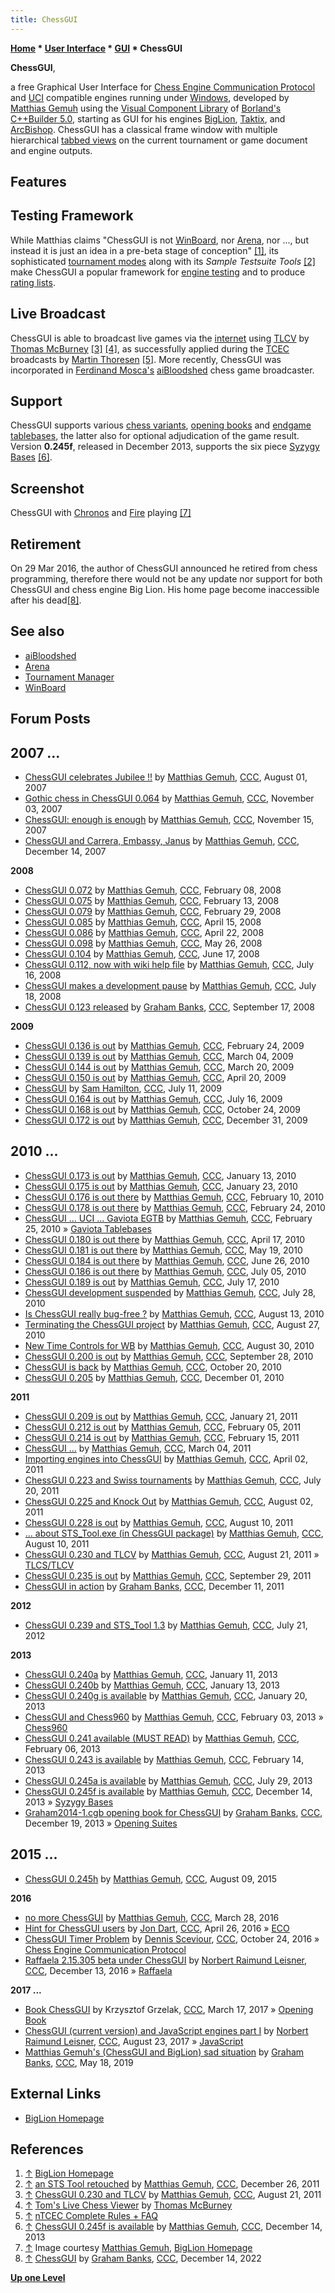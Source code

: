 ```yaml
---
title: ChessGUI
---
```

**[Home](Home "Home") * [User Interface](User_Interface "User Interface") * [GUI](GUI "GUI") * ChessGUI**

**ChessGUI**,

a free Graphical User Interface for [Chess Engine Communication Protocol](Chess_Engine_Communication_Protocol "Chess Engine Communication Protocol") and [UCI](UCI "UCI") compatible engines running under [Windows](Windows "Windows"), developed by [Matthias Gemuh](Matthias_Gemuh "Matthias Gemuh") using the [Visual Component Library](https://en.wikipedia.org/wiki/Visual_Component_Library) of [Borland's](https://en.wikipedia.org/wiki/Borland) [C++Builder 5.0](https://en.wikipedia.org/wiki/C++Builder), starting as GUI for his engines [BigLion](BigLion "BigLion"), [Taktix](index.php?title=Taktix&action=edit&redlink=1 "Taktix (page does not exist)"), and [ArcBishop](index.php?title=ArcBishop&action=edit&redlink=1 "ArcBishop (page does not exist)"). ChessGUI has a classical frame window with multiple hierarchical [tabbed views](https://en.wikipedia.org/wiki/Tab_%28GUI%29) on the current tournament or game document and engine outputs.

## Features

## Testing Framework

While Matthias claims "ChessGUI is not [WinBoard](WinBoard "WinBoard"), nor [Arena](Arena "Arena"), nor ..., but instead it is just an idea in a pre-beta stage of conception" <a id="cite-note-1" href="#cite-ref-1">[1]</a>, its sophisticated [tournament modes](Tournament_Manager "Tournament Manager") along with its *Sample Testsuite Tools* <a id="cite-note-2" href="#cite-ref-2">[2]</a> make ChessGUI a popular framework for [engine testing](Engine_Testing "Engine Testing") and to produce [rating lists](Engine_Rating_Lists "Engine Rating Lists").

## Live Broadcast

ChessGUI is able to broadcast live games via the [internet](https://en.wikipedia.org/wiki/Internet) using [TLCV](TLCS-TLCV "TLCS-TLCV") by [Thomas McBurney](Thomas_McBurney "Thomas McBurney") <a id="cite-note-3" href="#cite-ref-3">[3]</a> <a id="cite-note-4" href="#cite-ref-4">[4]</a>, as successfully applied during the [TCEC](TCEC "TCEC") broadcasts by [Martin Thoresen](Martin_Thoresen "Martin Thoresen") <a id="cite-note-5" href="#cite-ref-5">[5]</a>. More recently, ChessGUI was incorporated in [Ferdinand Mosca's](Ferdinand_Mosca "Ferdinand Mosca") [aiBloodshed](AiBloodshed "AiBloodshed") chess game broadcaster.

## Support

ChessGUI supports various [chess variants](Chess#Variants "Chess"), [opening books](Opening_Book "Opening Book") and [endgame tablebases](Endgame_Tablebases "Endgame Tablebases"), the latter also for optional adjudication of the game result. Version **0.245f**, released in December 2013, supports the six piece [Syzygy Bases](Syzygy_Bases "Syzygy Bases") <a id="cite-note-6" href="#cite-ref-6">[6]</a>.

## Screenshot

[](http://www.chess.hylogic.de/chess/ChessGUI01.jpg)
ChessGUI with [Chronos](Chronos "Chronos") and [Fire](Fire "Fire") playing <a id="cite-note-7" href="#cite-ref-7">[7]</a>

## Retirement

On 29 Mar 2016, the author of ChessGUI announced he retired from chess programming, therefore there would not be any update nor support for both ChessGUI and chess engine Big Lion. His home page become inaccessible after his dead<a id="cite-note-8" href="#cite-ref-8">[8]</a>.

## See also

- [aiBloodshed](AiBloodshed "AiBloodshed")
- [Arena](Arena "Arena")
- [Tournament Manager](Tournament_Manager "Tournament Manager")
- [WinBoard](WinBoard "WinBoard")

## Forum Posts

## 2007 ...

- [ChessGUI celebrates Jubilee !!](http://www.talkchess.com/forum/viewtopic.php?t=15501) by [Matthias Gemuh](Matthias_Gemuh "Matthias Gemuh"), [CCC](CCC "CCC"), August 01, 2007
- [Gothic chess in ChessGUI 0.064](http://www.talkchess.com/forum/viewtopic.php?t=17558) by [Matthias Gemuh](Matthias_Gemuh "Matthias Gemuh"), [CCC](CCC "CCC"), November 03, 2007
- [ChessGUI: enough is enough](http://www.talkchess.com/forum/viewtopic.php?t=17871) by [Matthias Gemuh](Matthias_Gemuh "Matthias Gemuh"), [CCC](CCC "CCC"), November 15, 2007
- [ChessGUI and Carrera, Embassy, Janus](http://www.talkchess.com/forum/viewtopic.php?t=18379) by [Matthias Gemuh](Matthias_Gemuh "Matthias Gemuh"), [CCC](CCC "CCC"), December 14, 2007

**2008**

- [ChessGUI 0.072](http://www.talkchess.com/forum/viewtopic.php?t=19497) by [Matthias Gemuh](Matthias_Gemuh "Matthias Gemuh"), [CCC](CCC "CCC"), February 08, 2008
- [ChessGUI 0.075](http://www.talkchess.com/forum/viewtopic.php?t=19594) by [Matthias Gemuh](Matthias_Gemuh "Matthias Gemuh"), [CCC](CCC "CCC"), February 13, 2008
- [ChessGUI 0.079](http://www.talkchess.com/forum/viewtopic.php?t=19909) by [Matthias Gemuh](Matthias_Gemuh "Matthias Gemuh"), [CCC](CCC "CCC"), February 29, 2008
- [ChessGUI 0.085](http://www.talkchess.com/forum/viewtopic.php?t=20682) by [Matthias Gemuh](Matthias_Gemuh "Matthias Gemuh"), [CCC](CCC "CCC"), April 15, 2008
- [ChessGUI 0.086](http://www.talkchess.com/forum/viewtopic.php?t=20802) by [Matthias Gemuh](Matthias_Gemuh "Matthias Gemuh"), [CCC](CCC "CCC"), April 22, 2008
- [ChessGUI 0.098](http://www.talkchess.com/forum/viewtopic.php?t=21378) by [Matthias Gemuh](Matthias_Gemuh "Matthias Gemuh"), [CCC](CCC "CCC"), May 26, 2008
- [ChessGUI 0.104](http://www.talkchess.com/forum/viewtopic.php?t=21828) by [Matthias Gemuh](Matthias_Gemuh "Matthias Gemuh"), [CCC](CCC "CCC"), June 17, 2008
- [ChessGUI 0.112, now with wiki help file](http://www.talkchess.com/forum/viewtopic.php?t=22393) by [Matthias Gemuh](Matthias_Gemuh "Matthias Gemuh"), [CCC](CCC "CCC"), July 16, 2008
- [ChessGUI makes a development pause](http://www.talkchess.com/forum/viewtopic.php?t=22438) by [Matthias Gemuh](Matthias_Gemuh "Matthias Gemuh"), [CCC](CCC "CCC"), July 18, 2008
- [ChessGUI 0.123 released](http://www.talkchess.com/forum/viewtopic.php?t=23790) by [Graham Banks](Graham_Banks "Graham Banks"), [CCC](CCC "CCC"), September 17, 2008

**2009**

- [ChessGUI 0.136 is out](http://www.talkchess.com/forum/viewtopic.php?t=26701) by [Matthias Gemuh](Matthias_Gemuh "Matthias Gemuh"), [CCC](CCC "CCC"), February 24, 2009
- [ChessGUI 0.139 is out](http://www.talkchess.com/forum/viewtopic.php?t=26864) by [Matthias Gemuh](Matthias_Gemuh "Matthias Gemuh"), [CCC](CCC "CCC"), March 04, 2009
- [ChessGUI 0.144 is out](http://www.talkchess.com/forum/viewtopic.php?t=27087) by [Matthias Gemuh](Matthias_Gemuh "Matthias Gemuh"), [CCC](CCC "CCC"), March 20, 2009
- [ChessGUI 0.150 is out](http://www.talkchess.com/forum/viewtopic.php?t=27524) by [Matthias Gemuh](Matthias_Gemuh "Matthias Gemuh"), [CCC](CCC "CCC"), April 20, 2009
- [ChessGUI](http://www.talkchess.com/forum/viewtopic.php?t=28918) by [Sam Hamilton](Sam_Hamilton "Sam Hamilton"), [CCC](CCC "CCC"), July 11, 2009
- [ChessGUI 0.164 is out](http://www.talkchess.com/forum/viewtopic.php?t=28978) by [Matthias Gemuh](Matthias_Gemuh "Matthias Gemuh"), [CCC](CCC "CCC"), July 16, 2009
- [ChessGUI 0.168 is out](http://www.talkchess.com/forum/viewtopic.php?t=30299) by [Matthias Gemuh](Matthias_Gemuh "Matthias Gemuh"), [CCC](CCC "CCC"), October 24, 2009
- [ChessGUI 0.172 is out](http://www.talkchess.com/forum/viewtopic.php?t=31391) by [Matthias Gemuh](Matthias_Gemuh "Matthias Gemuh"), [CCC](CCC "CCC"), December 31, 2009

## 2010 ...

- [ChessGUI 0.173 is out](http://www.talkchess.com/forum/viewtopic.php?t=31692) by [Matthias Gemuh](Matthias_Gemuh "Matthias Gemuh"), [CCC](CCC "CCC"), January 13, 2010
- [ChessGUI 0.175 is out](http://www.talkchess.com/forum/viewtopic.php?t=31952) by [Matthias Gemuh](Matthias_Gemuh "Matthias Gemuh"), [CCC](CCC "CCC"), January 23, 2010
- [ChessGUI 0.176 is out there](http://www.talkchess.com/forum/viewtopic.php?t=32521) by [Matthias Gemuh](Matthias_Gemuh "Matthias Gemuh"), [CCC](CCC "CCC"), February 10, 2010
- [ChessGUI 0.178 is out there](http://www.talkchess.com/forum/viewtopic.php?t=32884) by [Matthias Gemuh](Matthias_Gemuh "Matthias Gemuh"), [CCC](CCC "CCC"), February 24, 2010
- [ChessGUI ... UCI ... Gaviota EGTB](http://www.talkchess.com/forum/viewtopic.php?t=32904) by [Matthias Gemuh](Matthias_Gemuh "Matthias Gemuh"), [CCC](CCC "CCC"), February 25, 2010 » [Gaviota Tablebases](Gaviota_Tablebases "Gaviota Tablebases")
- [ChessGUI 0.180 is out there](http://www.talkchess.com/forum/viewtopic.php?t=33853) by [Matthias Gemuh](Matthias_Gemuh "Matthias Gemuh"), [CCC](CCC "CCC"), April 17, 2010
- [ChessGUI 0.181 is out there](http://www.talkchess.com/forum/viewtopic.php?t=34389) by [Matthias Gemuh](Matthias_Gemuh "Matthias Gemuh"), [CCC](CCC "CCC"), May 19, 2010
- [ChessGUI 0.184 is out there](http://www.talkchess.com/forum/viewtopic.php?t=35169) by [Matthias Gemuh](Matthias_Gemuh "Matthias Gemuh"), [CCC](CCC "CCC"), June 26, 2010
- [ChessGUI 0.186 is out there](http://www.talkchess.com/forum/viewtopic.php?t=35304) by [Matthias Gemuh](Matthias_Gemuh "Matthias Gemuh"), [CCC](CCC "CCC"), July 05, 2010
- [ChessGUI 0.189 is out](http://www.talkchess.com/forum/viewtopic.php?t=35470) by [Matthias Gemuh](Matthias_Gemuh "Matthias Gemuh"), [CCC](CCC "CCC"), July 17, 2010
- [ChessGUI development suspended](http://www.talkchess.com/forum/viewtopic.php?t=35606) by [Matthias Gemuh](Matthias_Gemuh "Matthias Gemuh"), [CCC](CCC "CCC"), July 28, 2010
- [Is ChessGUI really bug-free ?](http://www.talkchess.com/forum/viewtopic.php?t=35790) by [Matthias Gemuh](Matthias_Gemuh "Matthias Gemuh"), [CCC](CCC "CCC"), August 13, 2010
- [Terminating the ChessGUI project](http://www.talkchess.com/forum/viewtopic.php?t=35904) by [Matthias Gemuh](Matthias_Gemuh "Matthias Gemuh"), [CCC](CCC "CCC"), August 27, 2010
- [New Time Controls for WB](http://www.talkchess.com/forum/viewtopic.php?t=35931) by [Matthias Gemuh](Matthias_Gemuh "Matthias Gemuh"), [CCC](CCC "CCC"), August 30, 2010
- [ChessGUI 0.200 is out](http://www.talkchess.com/forum/viewtopic.php?t=36207) by [Matthias Gemuh](Matthias_Gemuh "Matthias Gemuh"), [CCC](CCC "CCC"), September 28, 2010
- [ChessGUI is back](http://www.talkchess.com/forum/viewtopic.php?t=36427) by [Matthias Gemuh](Matthias_Gemuh "Matthias Gemuh"), [CCC](CCC "CCC"), October 20, 2010
- [ChessGUI 0.205](http://www.talkchess.com/forum/viewtopic.php?t=36876) by [Matthias Gemuh](Matthias_Gemuh "Matthias Gemuh"), [CCC](CCC "CCC"), December 01, 2010

**2011**

- [ChessGUI 0.209 is out](http://www.talkchess.com/forum/viewtopic.php?t=37739) by [Matthias Gemuh](Matthias_Gemuh "Matthias Gemuh"), [CCC](CCC "CCC"), January 21, 2011
- [ChessGUI 0.212 is out](http://www.talkchess.com/forum/viewtopic.php?t=37951) by [Matthias Gemuh](Matthias_Gemuh "Matthias Gemuh"), [CCC](CCC "CCC"), February 05, 2011
- [ChessGUI 0.214 is out](http://www.talkchess.com/forum/viewtopic.php?t=38079) by [Matthias Gemuh](Matthias_Gemuh "Matthias Gemuh"), [CCC](CCC "CCC"), February 15, 2011
- [ChessGUI ...](http://www.talkchess.com/forum/viewtopic.php?t=38290) by [Matthias Gemuh](Matthias_Gemuh "Matthias Gemuh"), [CCC](CCC "CCC"), March 04, 2011
- [Importing engines into ChessGUI](http://www.talkchess.com/forum/viewtopic.php?t=38637) by [Matthias Gemuh](Matthias_Gemuh "Matthias Gemuh"), [CCC](CCC "CCC"), April 02, 2011
- [ChessGUI 0.223 and Swiss tournaments](http://www.talkchess.com/forum/viewtopic.php?t=39796) by [Matthias Gemuh](Matthias_Gemuh "Matthias Gemuh"), [CCC](CCC "CCC"), July 20, 2011
- [ChessGUI 0.225 and Knock Out](http://www.talkchess.com/forum/viewtopic.php?t=39940) by [Matthias Gemuh](Matthias_Gemuh "Matthias Gemuh"), [CCC](CCC "CCC"), August 02, 2011
- [ChessGUI 0.228 is out](http://www.talkchess.com/forum/viewtopic.php?t=40015) by [Matthias Gemuh](Matthias_Gemuh "Matthias Gemuh"), [CCC](CCC "CCC"), August 10, 2011
- [... about STS_Tool.exe (in ChessGUI package)](http://www.talkchess.com/forum/viewtopic.php?t=40018) by [Matthias Gemuh](Matthias_Gemuh "Matthias Gemuh"), [CCC](CCC "CCC"), August 10, 2011
- [ChessGUI 0.230 and TLCV](http://www.talkchess.com/forum/viewtopic.php?t=40137) by [Matthias Gemuh](Matthias_Gemuh "Matthias Gemuh"), [CCC](CCC "CCC"), August 21, 2011 » [TLCS/TLCV](TLCS-TLCV "TLCS-TLCV")
- [ChessGUI 0.235 is out](http://www.talkchess.com/forum/viewtopic.php?t=40557) by [Matthias Gemuh](Matthias_Gemuh "Matthias Gemuh"), [CCC](CCC "CCC"), September 29, 2011
- [ChessGUI in action](http://www.talkchess.com/forum/viewtopic.php?t=41417) by [Graham Banks](Graham_Banks "Graham Banks"), [CCC](CCC "CCC"), December 11, 2011

**2012**

- [ChessGUI 0.239 and STS_Tool 1.3](http://www.talkchess.com/forum/viewtopic.php?t=44530) by [Matthias Gemuh](Matthias_Gemuh "Matthias Gemuh"), [CCC](CCC "CCC"), July 21, 2012

**2013**

- [ChessGUI 0.240a](http://www.talkchess.com/forum/viewtopic.php?t=46835) by [Matthias Gemuh](Matthias_Gemuh "Matthias Gemuh"), [CCC](CCC "CCC"), January 11, 2013
- [ChessGUI 0.240b](http://www.talkchess.com/forum/viewtopic.php?t=46875) by [Matthias Gemuh](Matthias_Gemuh "Matthias Gemuh"), [CCC](CCC "CCC"), January 13, 2013
- [ChessGUI 0.240g is available](http://www.talkchess.com/forum/viewtopic.php?t=46945) by [Matthias Gemuh](Matthias_Gemuh "Matthias Gemuh"), [CCC](CCC "CCC"), January 20, 2013
- [ChessGUI and Chess960](http://www.talkchess.com/forum/viewtopic.php?t=47099) by [Matthias Gemuh](Matthias_Gemuh "Matthias Gemuh"), [CCC](CCC "CCC"), February 03, 2013 » [Chess960](Chess960 "Chess960")
- [ChessGUI 0.241 available (MUST READ)](http://www.talkchess.com/forum/viewtopic.php?t=47143) by [Matthias Gemuh](Matthias_Gemuh "Matthias Gemuh"), [CCC](CCC "CCC"), February 06, 2013
- [ChessGUI 0.243 is available](http://www.talkchess.com/forum/viewtopic.php?t=47225) by [Matthias Gemuh](Matthias_Gemuh "Matthias Gemuh"), [CCC](CCC "CCC"), February 14, 2013
- [ChessGUI 0.245a is available](http://www.talkchess.com/forum/viewtopic.php?t=48790) by [Matthias Gemuh](Matthias_Gemuh "Matthias Gemuh"), [CCC](CCC "CCC"), July 29, 2013
- [ChessGUI 0.245f is available](http://www.talkchess.com/forum/viewtopic.php?t=50492) by [Matthias Gemuh](Matthias_Gemuh "Matthias Gemuh"), [CCC](CCC "CCC"), December 14, 2013 » [Syzygy Bases](Syzygy_Bases "Syzygy Bases")
- [Graham2014-1.cgb opening book for ChessGUI](http://www.talkchess.com/forum/viewtopic.php?t=50541) by [Graham Banks](Graham_Banks "Graham Banks"), [CCC](CCC "CCC"), December 19, 2013 » [Opening Suites](Test_Positions#OpeningSuites "Test-Positions")

## 2015 ...

- [ChessGUI 0.245h](http://www.talkchess.com/forum/viewtopic.php?t=57222) by [Matthias Gemuh](Matthias_Gemuh "Matthias Gemuh"), [CCC](CCC "CCC"), August 09, 2015

**2016**

- [no more ChessGUI](http://www.talkchess.com/forum/viewtopic.php?t=59666) by [Matthias Gemuh](Matthias_Gemuh "Matthias Gemuh"), [CCC](CCC "CCC"), March 28, 2016
- [Hint for ChessGUI users](http://www.talkchess.com/forum/viewtopic.php?t=59970) by [Jon Dart](Jon_Dart "Jon Dart"), [CCC](CCC "CCC"), April 26, 2016 » [ECO](ECO "ECO")
- [ChessGUI Timer Problem](http://www.talkchess.com/forum/viewtopic.php?t=61823) by [Dennis Sceviour](Dennis_Sceviour "Dennis Sceviour"), [CCC](CCC "CCC"), October 24, 2016 » [Chess Engine Communication Protocol](Chess_Engine_Communication_Protocol "Chess Engine Communication Protocol")
- [Raffaela 2.15.305 beta under ChessGUI](http://www.talkchess.com/forum/viewtopic.php?t=62472) by [Norbert Raimund Leisner](Norbert_Raimund_Leisner "Norbert Raimund Leisner"), [CCC](CCC "CCC"), December 13, 2016 » [Raffaela](Raffaela "Raffaela")

**2017 ...**

- [Book ChessGUI](http://www.talkchess.com/forum/viewtopic.php?t=63478) by Krzysztof Grzelak, [CCC](CCC "CCC"), March 17, 2017 » [Opening Book](Opening_Book "Opening Book")
- [ChessGUI (current version) and JavaScript engines part I](http://www.talkchess.com/forum/viewtopic.php?t=64969) by [Norbert Raimund Leisner](Norbert_Raimund_Leisner "Norbert Raimund Leisner"), [CCC](CCC "CCC"), August 23, 2017 » [JavaScript](JavaScript "JavaScript")
- [Matthias Gemuh's (ChessGUI and BigLion) sad situation](http://www.talkchess.com/forum3/viewtopic.php?f=2&t=70774) by [Graham Banks](Graham_Banks "Graham Banks"), [CCC](CCC "CCC"), May 18, 2019

## External Links

- [BigLion Homepage](http://www.chess.hylogic.de/)

## References

1. <a id="cite-ref-1" href="#cite-note-1">↑</a> [BigLion Homepage](http://www.chess.hylogic.de/)
1. <a id="cite-ref-2" href="#cite-note-2">↑</a> [an STS Tool retouched](http://www.talkchess.com/forum/viewtopic.php?t=41608) by [Matthias Gemuh](Matthias_Gemuh "Matthias Gemuh"), [CCC](CCC "CCC"), December 26, 2011
1. <a id="cite-ref-3" href="#cite-note-3">↑</a> [ChessGUI 0.230 and TLCV](http://www.talkchess.com/forum/viewtopic.php?t=40137) by [Matthias Gemuh](Matthias_Gemuh "Matthias Gemuh"), [CCC](CCC "CCC"), August 21, 2011
1. <a id="cite-ref-4" href="#cite-note-4">↑</a> [Tom's Live Chess Viewer](http://home.pacific.net.au/~tommyinoz/tlcv.html) by [Thomas McBurney](Thomas_McBurney "Thomas McBurney")
1. <a id="cite-ref-5" href="#cite-note-5">↑</a> [nTCEC Complete Rules + FAQ](http://www.tcec-chess.net/viewtopic.php?f=13&t=20)
1. <a id="cite-ref-6" href="#cite-note-6">↑</a> [ChessGUI 0.245f is available](http://www.talkchess.com/forum/viewtopic.php?t=50492) by [Matthias Gemuh](Matthias_Gemuh "Matthias Gemuh"), [CCC](CCC "CCC"), December 14, 2013
1. <a id="cite-ref-7" href="#cite-note-7">↑</a> Image courtesy [Matthias Gemuh](Matthias_Gemuh "Matthias Gemuh"), [BigLion Homepage](http://www.chess.hylogic.de/)
1. <a id="cite-ref-8" href="#cite-note-8">↑</a> [ChessGUI](http://www.talkchess.com/forum/viewtopic.php?t=81145) by [Graham Banks](Graham_Banks "Graham Banks"), [CCC](CCC "CCC"), December 14, 2022

**[Up one Level](GUI "GUI")**

